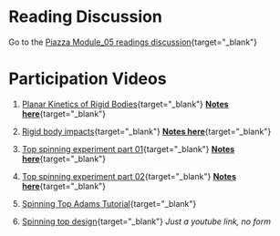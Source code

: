 # Reading Discussion

Go to the [Piazza Module_05 readings
discussion](https://piazza.com/class/k6s49faqti42xl?cid=12){target="_blank"}

# Participation Videos

1. [Planar Kinetics of Rigid Bodies](https://forms.gle/jp7CyvFLCA5aNfPQ8){target="_blank"}
[__Notes here__](https://drive.google.com/file/d/1FmJuH_eCVTddrL-rmIThEssO3epMKdoA/view?usp=sharing){target="_blank"}

3. [Rigid body impacts](https://forms.gle/aLSg24BGcPQWh2yi6){target="_blank"}
[__Notes here__](https://drive.google.com/file/d/1nCQ7GvYNloXdjRs34JcepbIQEMBOAHUv/view?usp=sharing){target="_blank"}

4. [Top spinning experiment part 01](https://forms.gle/3gwCaeTR5WvDdugb7){target="_blank"}
[__Notes here__](https://drive.google.com/file/d/184H8r2qmIRo4Ni49uCJPFG-tuVqesfLB/view?usp=sharing){target="_blank"}

5. [Top spinning experiment part 02](https://forms.gle/GiiuQzZFtcogwJ5v5){target="_blank"}
[__Notes here__](https://drive.google.com/file/d/13UZLzk4lByypk9q32UmbdCOkz_a-Ieg_/view?usp=sharing){target="_blank"}

5. [Spinning Top Adams Tutorial](https://forms.gle/6mQg4QGRqSaTzfM68){target="_blank"}

5. [Spinning top design](https://youtu.be/DyhiRfXX9kQ){target="_blank"} _Just a youtube link, no form_


